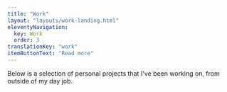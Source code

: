 ```yaml
---
title: "Work"
layout: "layouts/work-landing.html"
eleventyNavigation:
  key: Work
  order: 3
translationKey: "work"
itemButtonText: "Read more"
---
```


Below is a selection of personal projects that I've been working on, from outside of my day job.